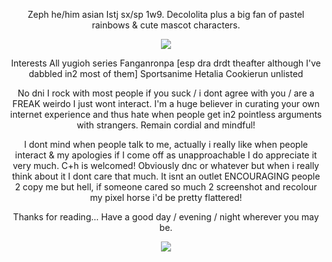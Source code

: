 <p align="center">
  Zeph he/him asian Istj sx/sp 1w9. Decololita plus a big fan of pastel rainbows & cute mascot characters.
  
<p align="center"> 
  <img src="https://github.com/user-attachments/assets/87ca4bb9-af04-4e94-99b4-b92d144f9393">

<p align="center">
  Interests All yugioh series   Fanganronpa [esp dra drdt theafter although I've dabbled in2 most of them] Sportsanime Hetalia Cookierun unlisted
<p align="center">
  No dni I rock with most people if you suck / i dont agree with you / are a FREAK weirdo I just wont interact. I'm a huge believer in curating your own internet experience and thus hate when people get in2 pointless arguments with strangers. Remain cordial and mindful!
<p align="center">
  I dont mind when people talk to me, actually i really like when people interact & my apologies if I come off as unapproachable I do appreciate it very much. C+h is welcomed! Obviously dnc or whatever but when i really think about it I dont care that much. It isnt an outlet ENCOURAGING people 2 copy me but hell, if someone cared so much 2 screenshot and recolour my pixel horse i'd be pretty flattered!
<p align="center">
  Thanks for reading... Have a good day / evening / night wherever you may be.
<p align="center">
 <img src="https://github.com/user-attachments/assets/ae3e2906-87cc-4e92-9402-018e6dcded78">
